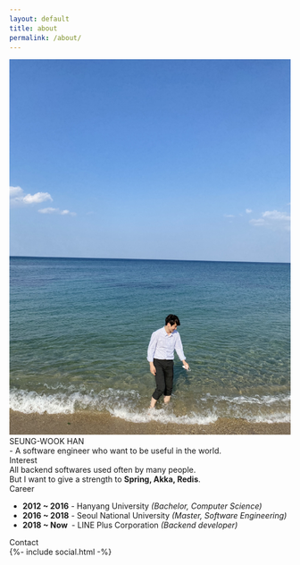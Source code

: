 ```yaml
---
layout: default
title: about
permalink: /about/
---
```


<div class="about-wrapper">
  <div class="about-column-picture">
    <img src="/assets/SeungWook.jpeg" class="rounded-corners">
  </div>
  <div class="about-column-description">
    <div class="default-p-margin">
      <div class="about-name">
        SEUNG-WOOK HAN
      </div>
      <div class="about-slogan">
        - A software engineer who want to be useful in the world.
      </div>
    </div>
    <div class="default-p-margin">
      <div class="about-section-title">
        Interest
      </div>
      <div class="about-section-contents">
        All backend softwares used often by many people. <br>
        But I want to give a strength to <strong>Spring, Akka, Redis</strong>.
      </div>
    </div>
    <div class="default-p-margin">
      <div class="about-section-title">
        Career
      </div>
      <div class="about-section-contents">
      <ul>
        <li><strong>2012 ~ 2016</strong> - Hanyang University <i>(Bachelor, Computer Science)</i></li>
        <li><strong>2016 ~ 2018</strong> - Seoul National University <i>(Master, Software Engineering)</i></li>
        <li><strong>2018 ~ Now&nbsp;</strong> - LINE Plus Corporation <i>(Backend developer)</i></li>
      </ul>
      </div>
    </div>
    <div class="default-p-margin">
      <div class="about-section-title">
        Contact
      </div>
      {%- include social.html -%}
    </div>
  </div>
</div>
